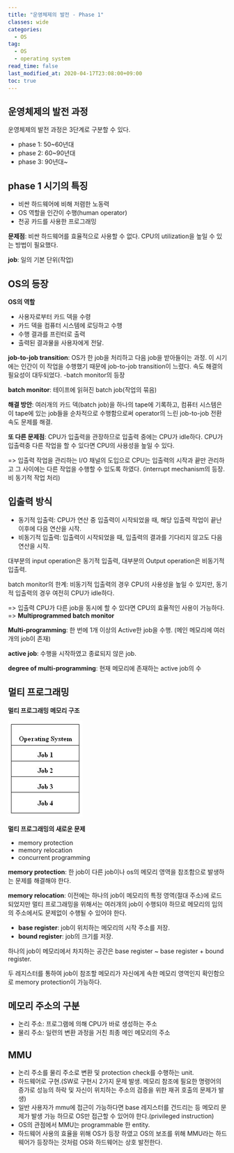 ```yaml
---
title: "운영체제의 발전 - Phase 1"
classes: wide
categories: 
  - OS
tag:
  - OS
  - operating system
read_time: false
last_modified_at: 2020-04-17T23:08:00+09:00
toc: true
---
```


## 운영체제의 발전 과정

운영체제의 발전 과정은 3단계로 구분할 수 있다.

- phase 1: 50~60년대
- phase 2: 60~90년대
- phase 3: 90년대~



## phase 1 시기의 특징

- 비싼 하드웨어에 비해 저렴한 노동력
- OS 역할을 인간이 수행(human operator)
- 천공 카드를 사용한 프로그래밍

**문제점**: 비싼 하드웨어를 효율적으로 사용할 수 없다. CPU의 utilization을 높일 수 있는 방법이 필요했다.

**job**: 일의 기본 단위(작업)



## OS의 등장

**OS의 역할**

- 사용자로부터 카드 덱을 수령
- 카드 덱을 컴퓨터 시스템에 로딩하고 수행
- 수행 결과를 프린터로 출력
- 출력된 결과물을 사용자에게 전달.

**job-to-job transition**: OS가 한 job을 처리하고 다음 job을 받아들이는 과정. 이 시기에는 인간이 이 작업을 수행했기 때문에 job-to-job transition이 느렸다. 속도 해결의 필요성이 대두되었다. -batch monitor의 등장

**batch monitor**: 테이프에 읽혀진 batch job(작업의 묶음)

**해결 방안**: 여러개의 카드 덱(batch job)을 하나의 tape에 기록하고, 컴퓨터 시스템은 이 tape에 있는 job들을 순차적으로 수행함으로써 operator의 느린 job-to-job 전환 속도 문제를 해결.

**또 다른 문제점**: CPU가 입출력을 관장하므로 입출력 중에는 CPU가 idle하다. CPU가 입출력중 다른 작업을 할 수 있다면 CPU의 사용성을 높일 수 있다.

=> 입출력 작업을 관리하는 I/O 채널의 도입으로 CPU는 입출력의 시작과 끝만 관리하고 그 사이에는 다른 작업을 수행할 수 있도록 하였다. (interrupt mechanism의 등장. 비 동기적 작업 처리)



## 입출력 방식

- 동기적 입출력: CPU가 연산 중 입출력이 시작되었을 때, 해당 입출력 작업이 끝난 이후에 다음 연산을 시작.
- 비동기적 입출력: 입출력이 시작되었을 때, 입출력의 결과를 기다리지 않고도 다음 연산을 시작.

대부분의 input operation은 동기적 입출력, 대부분의 Output operation은 비동기적 입출력.



batch monitor의 한계: 비동기적 입출력의 경우 CPU의 사용성을 높일 수 있지만, 동기적 입출력의 경우 여전히 CPU가 idle하다.

=> 입출력 CPU가 다른 job을 동시에 할 수 있다면 CPU의 효율적인 사용이 가능하다. => **Multiprogrammed batch monitor**

**Multi-programming**: 한 번에 1개 이상의 Active한 job을 수행. (메인 메모리에 여러개의 job이 존재)

**active job**: 수행을 시작하였고 종료되지 않은 job.

**degree of multi-programming**: 현재 메모리에 존재하는 active job의 수



## 멀티 프로그래밍

**멀티 프로그래밍 메모리 구조**

![multi-programming memory structure](/assets/images/Memory%20Layout%20For%20A%20Multiprogramming%20System.jpg)



**멀티 프로그래밍의 새로운 문제**

- memory protection
- memory relocation
- concurrent programming



**memory protection**: 한 job이 다른 job이나 os의 메모리 영역을 참조함으로 발생하는 문제를 해결해야 한다.

**memory relocation**: 이전에는 하나의 job이 메모리의 특정 영역(절대 주소)에 로드되었지만 멀티 프로그래밍을 위해서는 여러개의 job이 수행되야 하므로 메모리의 임의의 주소에서도 문제없이 수행될 수 있어야 한다.

- **base register**: job이 위치하는 메모리의 시작 주소를 저장.
- **bound register**: job의 크기를 저장.

하나의 job이 메모리에서 차지하는 공간은 base register ~ base register + bound register.

두 레지스터를 통하여 job이 참조할 메모리가 자신에게 속한 메모리 영역인지 확인함으로 memory protection이 가능하다.



## 메모리 주소의 구분

- 논리 주소: 프로그램에 의해 CPU가 바로 생성하는 주소
- 물리 주소: 일련의 변환 과정을 거친 최종 메인 메모리의 주소



## MMU

- 논리 주소를 물리 주소로 변환 및 protection check를 수행하는 unit.
- 하드웨어로 구현.(SW로 구현시 2가지 문제 발생. 메모리 참조에 필요한 명령어의 증가로 성능의 하락 및 자신이 위치하는 주소의 검증을 위한 재귀 호출의 문제가 발생)
- 일반 사용자가 mmu에 접근이 가능하다면 base 레지스터를 건드리는 등 메모리 문제가 발생 가능 하므로 OS만 접근할 수 있어야 한다.(privileged instruction)
- OS의 관점에서 MMU는 programmable 한 entity.
- 하드웨어 사용의 효율을 위해 OS가 등장 하였고 OS의 보조를 위해 MMU라는 하드웨어가 등장하는 것처럼 OS와 하드웨어는 상호 발전한다.

